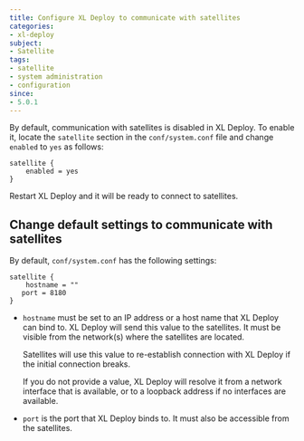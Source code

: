 ```yaml
---
title: Configure XL Deploy to communicate with satellites
categories:
- xl-deploy
subject:
- Satellite
tags:
- satellite
- system administration
- configuration
since:
- 5.0.1
---
```


By default, communication with satellites is disabled in XL Deploy. To enable it, locate the `satellite` section in the `conf/system.conf` file and change `enabled` to  `yes` as follows:

	satellite {
        enabled = yes
    }

Restart XL Deploy and it will be ready to connect to satellites.

## Change default settings to communicate with satellites

By default, `conf/system.conf` has the following settings: 

	satellite {
	    hostname = ""
       port = 8180
    }

* `hostname` must be set to an IP address or a host name that XL Deploy can bind to. XL Deploy will send this value to the satellites. It must be visible from the network(s) where the satellites are located.

    Satellites will use this value to re-establish connection with XL Deploy if the initial connection breaks.
    
    If you do not provide a value, XL Deploy will resolve it from a network interface that is available, or to a loopback address if no interfaces are available.

* `port` is the port that XL Deploy binds to. It must also be accessible from the satellites.
